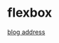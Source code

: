 # flexbox

 [blog address](https://mp.weixin.qq.com/s?__biz=MzU2ODA5MjIyMw==&tempkey=OTE0X3V1SHY0NEIrNTRLS3g5T2w4dGlrejVTRTdUejRQX09zUmJ4c3Y2TkF4Nk8zZ18wN2lKZE5fLVBXQmg0OWFaRFI0UVRTZXJBZExwSGJwdmxnVUl4VVlnbkcxb1BxX2ljRWt5U1BsY2RhNHg3dFZmZ291eGJxZjVuck5qWUFEaWh4MTVlVmpSUDBGODVxZE9yQ1pTanRhQXdoMDI2TkpldkdkQ0hlOXd%2Bfg%3D%3D&chksm=7c92727a4be5fb6caea70edb8574aab5fb8d255620a5bb65f11f4eff5f693cbb1a6b2f0b74d0#rd) 